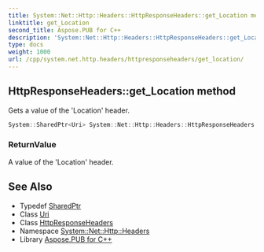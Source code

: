 ```yaml
---
title: System::Net::Http::Headers::HttpResponseHeaders::get_Location method
linktitle: get_Location
second_title: Aspose.PUB for C++
description: 'System::Net::Http::Headers::HttpResponseHeaders::get_Location method. Gets a value of the ''Location'' header in C++.'
type: docs
weight: 1000
url: /cpp/system.net.http.headers/httpresponseheaders/get_location/
---
```

## HttpResponseHeaders::get_Location method


Gets a value of the 'Location' header.

```cpp
System::SharedPtr<Uri> System::Net::Http::Headers::HttpResponseHeaders::get_Location()
```


### ReturnValue

A value of the 'Location' header.

## See Also

* Typedef [SharedPtr](../../../system/sharedptr/)
* Class [Uri](../../../system/uri/)
* Class [HttpResponseHeaders](../)
* Namespace [System::Net::Http::Headers](../../)
* Library [Aspose.PUB for C++](../../../)
